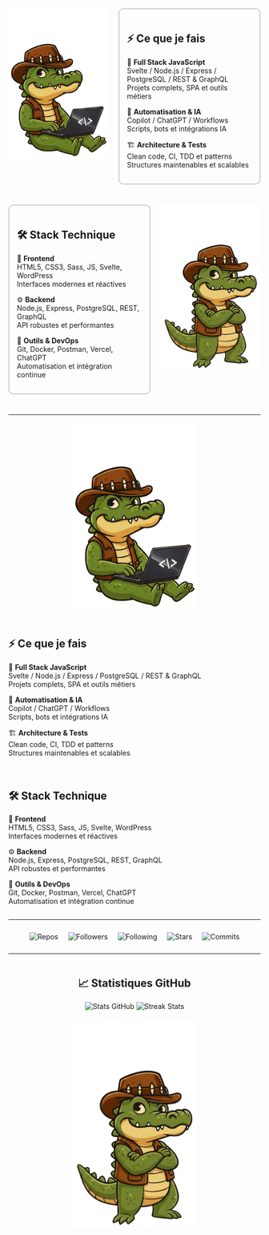 <!-- ================== SECTION 1 ================== -->
<div style="display:flex; flex-wrap:wrap; align-items:flex-start; gap:20px; margin-bottom:40px;">

  <!-- Croco à gauche -->
  <div style="flex:1; min-width:200px; text-align:center;">
    <img src="https://raw.githubusercontent.com/sebastienmaurice/sebastienmaurice/main/croco-assis-2.png" width="200" alt="Croco Dundee">
  </div>

  <!-- Titre + description dans un cadre -->
  <div style="flex:2; min-width:250px; border:2px solid #ccc; border-radius:10px; padding:15px;">
    <h2>⚡ Ce que je fais</h2>
    <p>🎯 <b>Full Stack JavaScript</b><br>Svelte / Node.js / Express / PostgreSQL / REST & GraphQL<br>Projets complets, SPA et outils métiers</p>
    <p>🤖 <b>Automatisation & IA</b><br>Copilot / ChatGPT / Workflows<br>Scripts, bots et intégrations IA</p>
    <p>🏗️ <b>Architecture & Tests</b><br>Clean code, CI, TDD et patterns<br>Structures maintenables et scalables</p>
  </div>

</div>

<!-- ================== SECTION 2 ================== -->
<div style="display:flex; flex-wrap:wrap; align-items:flex-start; gap:20px; margin-bottom:40px;">

  <!-- Titre + description dans un cadre -->
  <div style="flex:2; min-width:250px; border:2px solid #ccc; border-radius:10px; padding:15px;">
    <h2>🛠️ Stack Technique</h2>
    <p>🎨 <b>Frontend</b><br>HTML5, CSS3, Sass, JS, Svelte, WordPress<br>Interfaces modernes et réactives</p>
    <p>⚙️ <b>Backend</b><br>Node.js, Express, PostgreSQL, REST, GraphQL<br>API robustes et performantes</p>
    <p>🧰 <b>Outils & DevOps</b><br>Git, Docker, Postman, Vercel, ChatGPT<br>Automatisation et intégration continue</p>
  </div>

  <!-- Croco à droite -->
  <div style="flex:1; min-width:200px; text-align:center;">
    <img src="https://raw.githubusercontent.com/sebastienmaurice/sebastienmaurice/main/croco-dundee-debout-1.png" width="200" alt="Croco Dundee">
  </div>

</div>


---

<!-- ⚡ Flex container responsive -->
<div style="display:flex; flex-wrap:wrap; justify-content:center; gap:20px;">

  <!-- Croco -->
  <div style="flex:1; min-width:250px; text-align:center;">
    <img src="https://raw.githubusercontent.com/sebastienmaurice/sebastienmaurice/main/croco-assis-2.png" width="250" alt="Croco Dundee">
  </div>

  <!-- Ce que je fais -->
  <div style="flex:2; min-width:250px;">
    <h2>⚡ Ce que je fais</h2>
    <p>🎯 <b>Full Stack JavaScript</b><br>Svelte / Node.js / Express / PostgreSQL / REST & GraphQL<br>Projets complets, SPA et outils métiers</p>
    <p>🤖 <b>Automatisation & IA</b><br>Copilot / ChatGPT / Workflows<br>Scripts, bots et intégrations IA</p>
    <p>🏗️ <b>Architecture & Tests</b><br>Clean code, CI, TDD et patterns<br>Structures maintenables et scalables</p>
  </div>

  <!-- Stack Technique -->
  <div style="flex:1.5; min-width:250px;">
    <h2>🛠️ Stack Technique</h2>
    <p>🎨 <b>Frontend</b><br>HTML5, CSS3, Sass, JS, Svelte, WordPress<br>Interfaces modernes et réactives</p>
    <p>⚙️ <b>Backend</b><br>Node.js, Express, PostgreSQL, REST, GraphQL<br>API robustes et performantes</p>
    <p>🧰 <b>Outils & DevOps</b><br>Git, Docker, Postman, Vercel, ChatGPT<br>Automatisation et intégration continue</p>
  </div>

</div>

---

<!-- 💎 Mini badges flex -->
<div style="display:flex; justify-content:center; gap:20px; flex-wrap:wrap; margin:25px 0;">
  <img src="https://img.shields.io/badge/Public%20Repos-12-blue?style=for-the-badge&logo=github" alt="Repos" />
  <img src="https://img.shields.io/badge/Followers-24-success?style=for-the-badge&logo=github" alt="Followers" />
  <img src="https://img.shields.io/badge/Following-18-orange?style=for-the-badge&logo=github" alt="Following" />
  <img src="https://img.shields.io/badge/Stars-37-yellow?style=for-the-badge&logo=starship" alt="Stars" />
  <img src="https://img.shields.io/badge/Commits-1.2k-purple?style=for-the-badge&logo=git" alt="Commits" />
</div>

---

<!-- 📈 Statistiques GitHub responsive -->
<div style="display:flex; flex-wrap:wrap; gap:20px; justify-content:center; align-items:flex-start;">

  <div style="flex:2; min-width:300px; text-align:center;">
    <h2>📈 Statistiques GitHub</h2>
    <img src="https://github-readme-stats.vercel.app/api?username=sebastienmaurice&show_icons=true&theme=tokyonight&hide_border=true&count_private=true" width="95%" alt="Stats GitHub">
    <img src="https://github-readme-streak-stats.herokuapp.com/?user=sebastienmaurice&theme=tokyonight&hide_border=true" width="95%" alt="Streak Stats">
  </div>

  <div style="flex:1; min-width:250px; text-align:center;">
    <img src="https://raw.githubusercontent.com/sebastienmaurice/sebastienmaurice/main/croco-dundee-debout-1.png" width="250" alt="Croco Dundee">
  </div>

</div>
